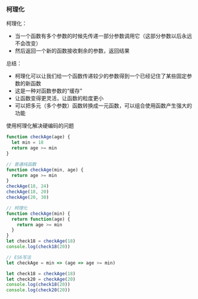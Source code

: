 ### 柯理化
柯理化：
* 当一个函数有多个参数的时候先传递一部分参数调用它（这部分参数以后永远不会改变）
* 然后返回一个新的函数接收剩余的参数，返回结果

总结：
* 柯理化可以让我们给一个函数传递较少的参数得到一个已经记住了某些固定参数的新函数
* 这是一种对函数参数的“缓存”
* 让函数变得更灵活，让函数的粒度更小
* 可以把多元（多个参数）函数转换成一元函数，可以组合使用函数产生强大的功能

使用柯理化解决硬编码的问题
```javascript
function checkAge(age) {
  let min = 18
  return age >= min
}

// 普通纯函数
function checkAge(min, age) {
  return age >= min
}
checkAge(18, 24)
checkAge(18, 20)
checkAge(20, 30)

// 柯理化
function checkAge(min) {
  return function(age) {
    return age >= min
  }
}
let check18 = checkAge(18)
console.log(check18(20))

// ES6写法
let checkAge = min => (age => age >= min)

let check18 = checkAge(18)
let check20 = checkAge(20)
console.log(check18(20))
console.log(check20(20))
```